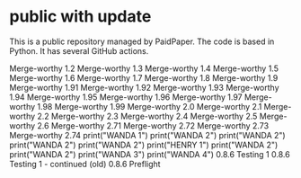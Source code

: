 # public with update

This is a public repository managed by PaidPaper. The code is based in Python. It has several GitHub actions.

Merge-worthy 1.2
Merge-worthy 1.3
Merge-worthy 1.4
Merge-worthy 1.5
Merge-worthy 1.6
Merge-worthy 1.7
Merge-worthy 1.8
Merge-worthy 1.9
Merge-worthy 1.91
Merge-worthy 1.92
Merge-worthy 1.93
Merge-worthy 1.94
Merge-worthy 1.95
Merge-worthy 1.96
Merge-worthy 1.97
Merge-worthy 1.98
Merge-worthy 1.99
Merge-worthy 2.0
Merge-worthy 2.1
Merge-worthy 2.2
Merge-worthy 2.3
Merge-worthy 2.4
Merge-worthy 2.5
Merge-worthy 2.6
Merge-worthy 2.71
Merge-worthy 2.72
Merge-worthy 2.73
Merge-worthy 2.74
print("WANDA 1") 
print("WANDA 2") 
print("WANDA 2") 
print("WANDA 2") 
print("WANDA 2") 
print("HENRY 1") 
print("WANDA 2") 
print("WANDA 2") 
print("WANDA 3") 
print("WANDA 4") 
0.8.6 Testing 1
0.8.6 Testing 1 - continued (old)
0.8.6 Preflight
